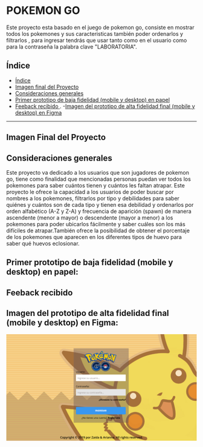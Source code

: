 # POKEMON GO
Este proyecto esta basado en el juego de pokemon go, consiste en mostrar todos los pokemones y sus caracteristicas también poder ordenarlos y filtrarlos , para ingresar tendrás que usar tanto como en el usuario como para la contraseña la palabra clave "LABORATORIA".

## Índice

- [Índice](#índice)
- [Imagen final del Proyecto](#Imagen-final-del-proyecto)
- [Consideraciones generales](#consideraciones-generales)
- [Primer prototipo de baja fidelidad (mobile y desktop) en papel](#Primer-prototipo-de-baja-fidelidad-en-papel)
- [Feeback recibido ](#feedback-recibido).
-[Imagen del prototipo de alta fidelidad final (mobile y desktop) en Figma](#Imagen-del-prototipo-de-alta-fidelidad-final-en-Figma)

***



## Imagen Final del Proyecto

## Consideraciones generales
Este proyecto va dedicado a los usuarios que son jugadores de pokemon go, tiene como finalidad que mencionadas personas puedan ver todos los pokemones para saber cuántos tienen y cuántos les faltan atrapar. 
Este proyecto le ofrece la capacidad  a los usuarios de poder buscar por nombres a los pokemones, filtrarlos  por tipo y debilidades para saber quiénes y cuántos son de cada tipo y tienen esa debilidad y ordenarlos por orden alfabético (A-Z y Z-A) y frecuencia de aparición (spawn) de manera ascendente (menor a mayor) o descendente (mayor a menor) a los pokemones para poder ubicarlos fácilmente y saber cuáles son los más difíciles de atrapar.También ofrece la posibilidad de obtener el porcentaje de los pokemones que aparecen en los diferentes tipos de huevo para saber qué huevos eclosionar.


## Primer prototipo de baja fidelidad (mobile y desktop) en papel:

## Feeback recibido 

## Imagen del prototipo de alta fidelidad final (mobile y desktop) en Figma:
![](readme-img/ingresar.png)
